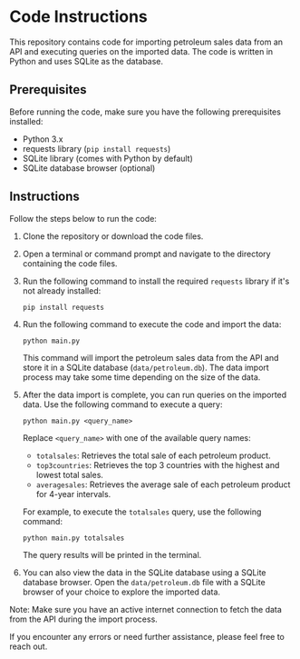 # Code Instructions

This repository contains code for importing petroleum sales data from an API and executing queries on the imported data. The code is written in Python and uses SQLite as the database.

## Prerequisites

Before running the code, make sure you have the following prerequisites installed:

- Python 3.x
- requests library (`pip install requests`)
- SQLite library (comes with Python by default)
- SQLite database browser (optional)

## Instructions

Follow the steps below to run the code:

1. Clone the repository or download the code files.

2. Open a terminal or command prompt and navigate to the directory containing the code files.

3. Run the following command to install the required `requests` library if it's not already installed:

   ```
   pip install requests
   ```

4. Run the following command to execute the code and import the data:

   ```
   python main.py
   ```

   This command will import the petroleum sales data from the API and store it in a SQLite database (`data/petroleum.db`). The data import process may take some time depending on the size of the data.

5. After the data import is complete, you can run queries on the imported data. Use the following command to execute a query:

   ```
   python main.py <query_name>
   ```

   Replace `<query_name>` with one of the available query names:
   
   - `totalsales`: Retrieves the total sale of each petroleum product.
   - `top3countries`: Retrieves the top 3 countries with the highest and lowest total sales.
   - `averagesales`: Retrieves the average sale of each petroleum product for 4-year intervals.

   For example, to execute the `totalsales` query, use the following command:

   ```
   python main.py totalsales
   ```

   The query results will be printed in the terminal.

6. You can also view the data in the SQLite database using a SQLite database browser. Open the `data/petroleum.db` file with a SQLite browser of your choice to explore the imported data.

Note: Make sure you have an active internet connection to fetch the data from the API during the import process.

If you encounter any errors or need further assistance, please feel free to reach out.
